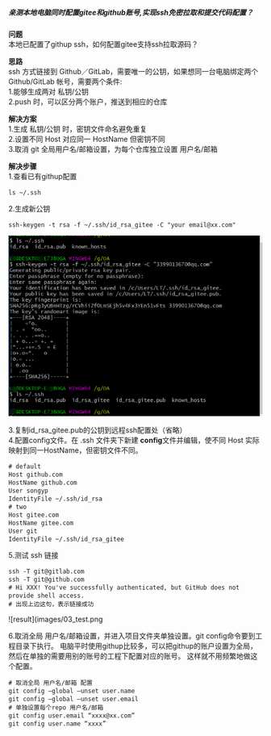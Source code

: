 ##### 亲测本地电脑同时配置gitee和github账号,实现ssh免密拉取和提交代码配置？

**问题**                
本地已配置了githup ssh，如何配置gitee支持ssh拉取源码？

**思路**      
ssh 方式链接到 Github／GitLab，需要唯一的公钥，如果想同一台电脑绑定两个Github/GitLab 帐号，需要两个条件:        
1.能够生成两对 私钥/公钥     
2.push 时，可以区分两个账户，推送到相应的仓库     

**解决方案**        
1.生成 私钥/公钥 时，密钥文件命名避免重复        
2.设置不同 Host 对应同一 HostName 但密钥不同        
3.取消 git 全局用户名/邮箱设置，为每个仓库独立设置 用户名/邮箱       


**解决步骤**         
1.查看已有githup配置
```
ls ~/.ssh
```
      
2.生成新公钥
```
ssh-keygen -t rsa -f ~/.ssh/id_rsa_gitee -C "your email@xx.com"
```   
![查看及生成](images/03_1.png)

3.复制id_rsa_gitee.pub的公钥到远程ssh配置处（省略）        
4.配置config文件。在 .ssh 文件夹下新建 **config**文件并编辑，使不同 Host 实际映射到同一HostName，但密钥文件不同。
```
# default                                                                       
Host github.com
HostName github.com
User songyp
IdentityFile ~/.ssh/id_rsa
# two                                                                           
Host gitee.com
HostName gitee.com
User git
IdentityFile ~/.ssh/id_rsa_gitee
```
5.测试 ssh 链接    
```
ssh -T git@gitlab.com
ssh -T git@github.com
# Hi XXX! You've successfully authenticated, but GitHub does not provide shell access.
# 出现上边这句，表示链接成功
``` 
![result](images/03_test.png

6.取消全局 用户名/邮箱设置，并进入项目文件夹单独设置。git config命令要到工程目录下执行。
电脑平时使用githup比较多，可以把githup的账户设置为全局，然后在单独的需要用别的账号的工程下配置对应的账号。
这样就不用频繁地做这个配置。
```
# 取消全局 用户名/邮箱 配置
git config –global –unset user.name
git config –global –unset user.email
# 单独设置每个repo 用户名/邮箱
git config user.email “xxxx@xx.com”
git config user.name “xxxx”
```